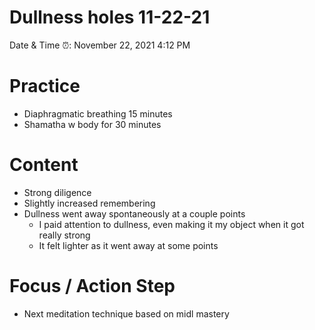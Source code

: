 # Dullness holes 11-22-21

Date & Time ⏰: November 22, 2021 4:12 PM

# Practice

- Diaphragmatic breathing 15 minutes
- Shamatha w body for 30 minutes

# Content

- Strong diligence
- Slightly increased remembering
- Dullness went away spontaneously at a couple points
    - I paid attention to dullness, even making it my object when it got really strong
    - It felt lighter as it went away at some points

# Focus / Action Step

- Next meditation technique based on midl mastery